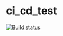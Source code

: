# ci_cd_test
[![Build status](https://build.appcenter.ms/v0.1/apps/34ec0f04-0a9a-4970-a267-588ee7d694f0/branches/develop/badge)](https://appcenter.ms)
